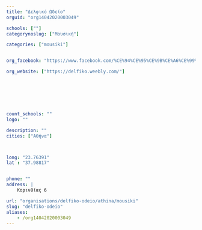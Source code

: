 ```yaml
---
title: "Δελφικό Ωδείο"
orguid: "org14042020003049"

schools: [""]
categorynoslug: ["Μουσική"]

categories: ["mousiki"]


org_facebook: "https://www.facebook.com/%CE%94%CE%95%CE%9B%CE%A6%CE%99%CE%9A%CE%9F-%CE%A9%CE%94%CE%95%CE%99%CE%9F-Delphiko-Conservatory-245670002142599/"

org_website: ["https://delfiko.weebly.com/"]







count_schools: ""
logo: ""

description: ""
cities: ["Αθήνα"]



long: "23.76391"
lat : "37.98817"


phone: ""
address: |
    Κορινθίας 6

url: "organisations/delfiko-odeio/athina/mousiki"
slug: "delfiko-odeio"
aliases:
    - /org14042020003049
---
```



